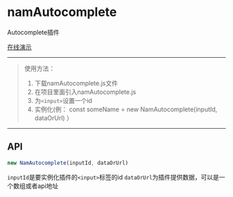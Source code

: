 ﻿# namAutocomplete
Autocomplete插件

[在线演示][1]


----------


  [1]: https://lennam.github.io/namAutocomplete/index
  
  >使用方法：
 >1. 下载namAutocomplete.js文件
 >2. 在项目里面引入namAutocomplete.js
 >3. 为`<input>`设置一个id
 >4. 实例化(例： const someName = new NamAutocomplete(inputId, dataOrUrl) ）


----------


**API**
-------
```javascript
new NamAutocomplete(inputId, dataOrUrl)
```
`inputId`是要实例化插件的`<input>`标签的id
`dataOrUrl`为插件提供数据，可以是一个数组或者api地址

 